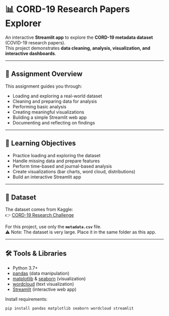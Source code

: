 # 📊 CORD-19 Research Papers Explorer

An interactive **Streamlit app** to explore the **CORD-19 metadata dataset** (COVID-19 research papers).  
This project demonstrates **data cleaning, analysis, visualization, and interactive dashboards**.

---

## 📌 Assignment Overview
This assignment guides you through:
- Loading and exploring a real-world dataset
- Cleaning and preparing data for analysis
- Performing basic analysis
- Creating meaningful visualizations
- Building a simple Streamlit web app
- Documenting and reflecting on findings

---

## 🎯 Learning Objectives
- Practice loading and exploring the dataset  
- Handle missing data and prepare features  
- Perform time-based and journal-based analysis  
- Create visualizations (bar charts, word cloud, distributions)  
- Build an interactive Streamlit app  

---

## 📂 Dataset
The dataset comes from Kaggle:  
👉 [CORD-19 Research Challenge](https://www.kaggle.com/allen-institute-for-ai/CORD-19-research-challenge)  

For this project, use only the **`metadata.csv`** file.  
⚠️ Note: The dataset is very large. Place it in the same folder as this app.

---

## 🛠️ Tools & Libraries
- Python 3.7+  
- [pandas](https://pandas.pydata.org/) (data manipulation)  
- [matplotlib](https://matplotlib.org/) & [seaborn](https://seaborn.pydata.org/) (visualization)  
- [wordcloud](https://amueller.github.io/word_cloud/) (text visualization)  
- [Streamlit](https://streamlit.io/) (interactive web app)  

Install requirements:
```bash
pip install pandas matplotlib seaborn wordcloud streamlit
